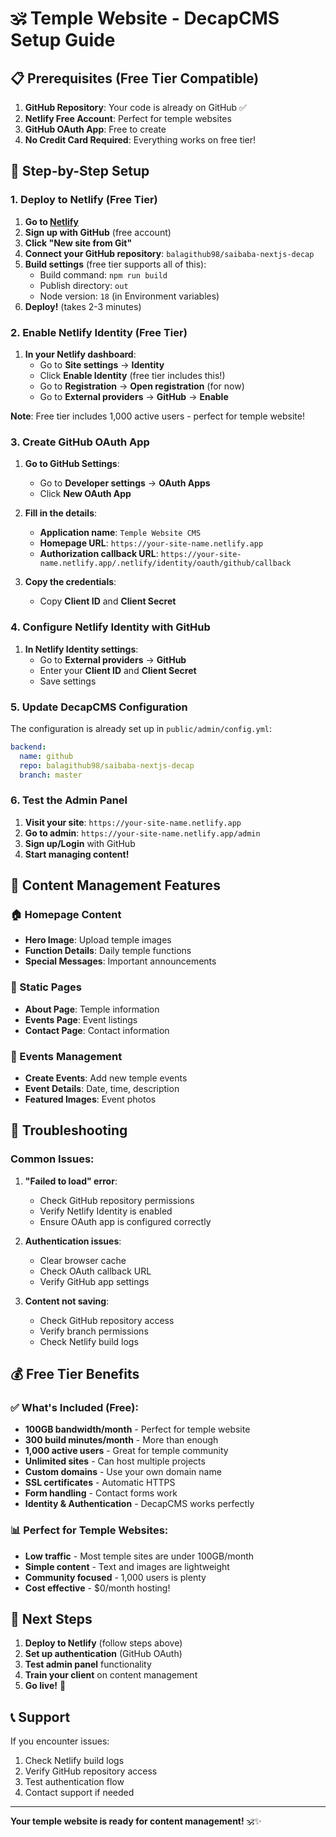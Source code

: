 # 🕉️ Temple Website - DecapCMS Setup Guide

## 📋 Prerequisites (Free Tier Compatible)

1. **GitHub Repository**: Your code is already on GitHub ✅
2. **Netlify Free Account**: Perfect for temple websites
3. **GitHub OAuth App**: Free to create
4. **No Credit Card Required**: Everything works on free tier!

## 🚀 Step-by-Step Setup

### 1. Deploy to Netlify (Free Tier)

1. **Go to [Netlify](https://netlify.com)**
2. **Sign up with GitHub** (free account)
3. **Click "New site from Git"**
4. **Connect your GitHub repository**: `balagithub98/saibaba-nextjs-decap`
5. **Build settings** (free tier supports all of this):
   - Build command: `npm run build`
   - Publish directory: `out`
   - Node version: `18` (in Environment variables)
6. **Deploy!** (takes 2-3 minutes)

### 2. Enable Netlify Identity (Free Tier)

1. **In your Netlify dashboard**:
   - Go to **Site settings** → **Identity**
   - Click **Enable Identity** (free tier includes this!)
   - Go to **Registration** → **Open registration** (for now)
   - Go to **External providers** → **GitHub** → **Enable**
   
**Note**: Free tier includes 1,000 active users - perfect for temple website!

### 3. Create GitHub OAuth App

1. **Go to GitHub Settings**:
   - Go to **Developer settings** → **OAuth Apps**
   - Click **New OAuth App**

2. **Fill in the details**:
   - **Application name**: `Temple Website CMS`
   - **Homepage URL**: `https://your-site-name.netlify.app`
   - **Authorization callback URL**: `https://your-site-name.netlify.app/.netlify/identity/oauth/github/callback`

3. **Copy the credentials**:
   - Copy **Client ID** and **Client Secret**

### 4. Configure Netlify Identity with GitHub

1. **In Netlify Identity settings**:
   - Go to **External providers** → **GitHub**
   - Enter your **Client ID** and **Client Secret**
   - Save settings

### 5. Update DecapCMS Configuration

The configuration is already set up in `public/admin/config.yml`:

```yaml
backend:
  name: github
  repo: balagithub98/saibaba-nextjs-decap
  branch: master
```

### 6. Test the Admin Panel

1. **Visit your site**: `https://your-site-name.netlify.app`
2. **Go to admin**: `https://your-site-name.netlify.app/admin`
3. **Sign up/Login** with GitHub
4. **Start managing content!**

## 📝 Content Management Features

### 🏠 Homepage Content
- **Hero Image**: Upload temple images
- **Function Details**: Daily temple functions
- **Special Messages**: Important announcements

### 📄 Static Pages
- **About Page**: Temple information
- **Events Page**: Event listings
- **Contact Page**: Contact information

### 📅 Events Management
- **Create Events**: Add new temple events
- **Event Details**: Date, time, description
- **Featured Images**: Event photos

## 🔧 Troubleshooting

### Common Issues:

1. **"Failed to load" error**:
   - Check GitHub repository permissions
   - Verify Netlify Identity is enabled
   - Ensure OAuth app is configured correctly

2. **Authentication issues**:
   - Clear browser cache
   - Check OAuth callback URL
   - Verify GitHub app settings

3. **Content not saving**:
   - Check GitHub repository access
   - Verify branch permissions
   - Check Netlify build logs

## 💰 Free Tier Benefits

### ✅ **What's Included (Free):**
- **100GB bandwidth/month** - Perfect for temple website
- **300 build minutes/month** - More than enough
- **1,000 active users** - Great for temple community
- **Unlimited sites** - Can host multiple projects
- **Custom domains** - Use your own domain name
- **SSL certificates** - Automatic HTTPS
- **Form handling** - Contact forms work
- **Identity & Authentication** - DecapCMS works perfectly

### 📊 **Perfect for Temple Websites:**
- **Low traffic** - Most temple sites are under 100GB/month
- **Simple content** - Text and images are lightweight
- **Community focused** - 1,000 users is plenty
- **Cost effective** - $0/month hosting!

## 🎯 Next Steps

1. **Deploy to Netlify** (follow steps above)
2. **Set up authentication** (GitHub OAuth)
3. **Test admin panel** functionality
4. **Train your client** on content management
5. **Go live!** 🚀

## 📞 Support

If you encounter issues:
1. Check Netlify build logs
2. Verify GitHub repository access
3. Test authentication flow
4. Contact support if needed

---

**Your temple website is ready for content management!** 🕉️✨

